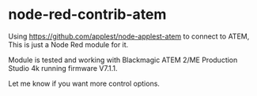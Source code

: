 # node-red-contrib-atem

Using https://github.com/applest/node-applest-atem to connect to ATEM, This is just a Node Red module for it.

Module is tested and working with Blackmagic ATEM 2/ME Production Studio 4k running firmware V7.1.1.

Let me know if you want more control options.